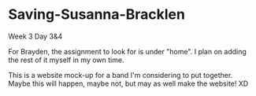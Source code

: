 # Saving-Susanna-Bracklen
Week 3 Day 3&amp;4

For Brayden, the assignment to look for is under "home". I plan on adding the rest of it myself in my own time.

This is a website mock-up for a band I'm considering to put together. Maybe this will happen, maybe not, but may as well make the website! XD
